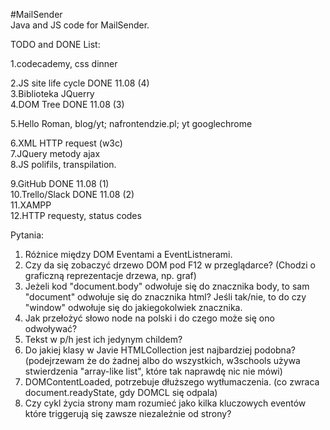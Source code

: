 #MailSender  
Java and JS code for MailSender.  

TODO and DONE List:  

1.codecademy, css dinner  
  
2.JS site life cycle	DONE 11.08 (4)  
3.Biblioteka JQuerry  
4.DOM Tree 	DONE 11.08 (3)  
  
5.Hello Roman, blog/yt; nafrontendzie.pl; yt googlechrome  
  
6.XML HTTP request (w3c)  
7.JQuery metody ajax  
8.JS polifils, transpilation.  
  
9.GitHub	DONE 11.08 (1)  
10.Trello/Slack	DONE 11.08 (2)  
11.XAMPP  
12.HTTP requesty, status codes  
  
Pytania:
1. Różnice między DOM Eventami a EventListnerami.
2. Czy da się zobaczyć drzewo DOM pod F12 w przeglądarce? (Chodzi o graficzną reprezentacje drzewa, np. graf)
3. Jeżeli kod "document.body" odwołuje się do znacznika body, to sam "document" odwołuje się do znacznika html?
Jeśli tak/nie, to do czy "window" odwołuje się do jakiegokolwiek znacznika.
4. Jak przełożyć słowo node na polski i do czego może się ono odwoływać?
5. Tekst w p/h jest ich jedynym childem?
6. Do jakiej klasy w Javie HTMLCollection jest najbardziej podobna? (podejrzewam że do żadnej albo do wszystkich,
w3schools używa stwierdzenia "array-like list", które tak naprawdę nic nie mówi)
7. DOMContentLoaded, potrzebuje dłuższego wytłumaczenia. (co zwraca document.readyState, gdy DOMCL się odpala)
8. Czy cykl życia strony mam rozumieć jako kilka kluczowych eventów które triggerują się zawsze niezależnie od strony?
